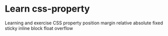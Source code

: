 # Learn css-property #
Learning and exercise CSS property position margin relative absolute fixed sticky inline block float overflow 
